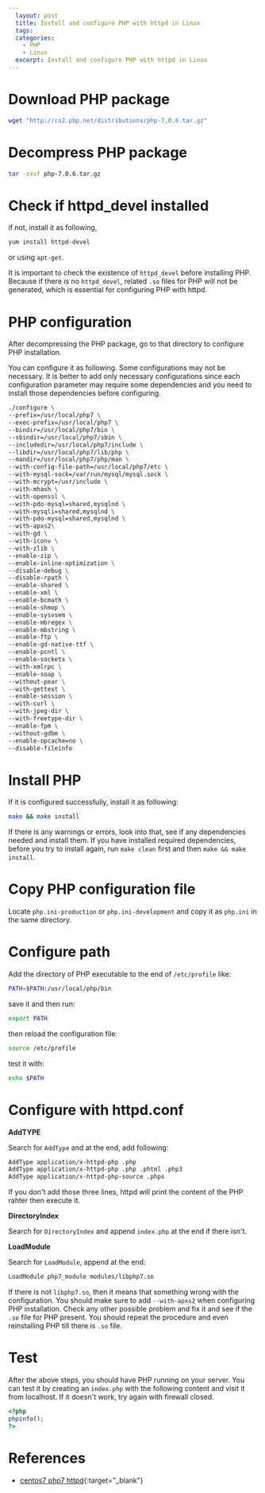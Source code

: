 ```yaml
---
  layout: post
  title: Install and configure PHP with httpd in Linux
  tags:
  categories:
    - PHP
    - Linux
  excerpt: Install and configure PHP with httpd in Linux
---
```


# **Download PHP package**

```bash
wget "http://cn2.php.net/distributions/php-7.0.6.tar.gz"
```

# **Decompress PHP package**

```bash
tar -zxvf php-7.0.6.tar.gz
```
# **Check if httpd_devel installed**

if not, install it as following,

```bash
yum install httpd-devel
```

or using `apt-get`.

It is important to check the existence of `httpd_devel` before installing PHP.
Because if there is no `httpd_devel`, related `.so` files for PHP will not be
generated, which is essential for configuring PHP with httpd.

# **PHP configuration**

After decompressing the PHP package, go to that directory to configure PHP
installation.

You can configure it as following. Some configurations may not be necessary. It
is better to add only necessary configurations since each configuration parameter
may require some dependencies and you need to install those dependencies before
configuring.

```bash
./configure \
--prefix=/usr/local/php7 \
--exec-prefix=/usr/local/php7 \
--bindir=/usr/local/php7/bin \
--sbindir=/usr/local/php7/sbin \
--includedir=/usr/local/php7/include \
--libdir=/usr/local/php7/lib/php \
--mandir=/usr/local/php7/php/man \
--with-config-file-path=/usr/local/php7/etc \
--with-mysql-sock=/var/run/mysql/mysql.sock \
--with-mcrypt=/usr/include \
--with-mhash \
--with-openssl \
--with-pdo-mysql=shared,mysqlnd \
--with-mysqli=shared,mysqlnd \
--with-pdo-mysql=shared,mysqlnd \
--with-apxs2\
--with-gd \
--with-iconv \
--with-zlib \
--enable-zip \
--enable-inline-optimization \
--disable-debug \
--disable-rpath \
--enable-shared \
--enable-xml \
--enable-bcmath \
--enable-shmop \
--enable-sysvsem \
--enable-mbregex \
--enable-mbstring \
--enable-ftp \
--enable-gd-native-ttf \
--enable-pcntl \
--enable-sockets \
--with-xmlrpc \
--enable-soap \
--without-pear \
--with-gettext \
--enable-session \
--with-curl \
--with-jpeg-dir \
--with-freetype-dir \
--enable-fpm \
--without-gdbm \
--enable-opcache=no \
--disable-fileinfo
```

# **Install PHP**

If it is configured successfully, install it as following:

```bash
make && make install
```

If there is any warnings or errors, look into that, see if any dependencies
needed and install them. If you have installed required dependencies, before
you try to install again, run `make clean` first and then `make && make install`.

# **Copy PHP configuration file**

Locate `php.ini-production` or `php.ini-development` and copy it as `php.ini`
in the same directory.

# **Configure path**

Add the directory of PHP executable to the end of `/etc/profile` like:
```bash
PATH=$PATH:/usr/local/php/bin
```
save it and then run:
```bash
export PATH
```
then reload the configuration file:
```bash
source /etc/profile
```
test it with:
```bash
echo $PATH
```

# **Configure with httpd.conf**

**AddTYPE**

Search for `AddType` and at the end, add following:
```bash
AddType application/x-httpd-php .php
AddType application/x-httpd-php .php .phtml .php3
AddType application/x-httpd-php-source .phps
```
If you don't add those three lines, httpd will print the content of the PHP
rahter then execute it.

**DirectoryIndex**

Search for `DirectoryIndex` and append `index.php` at the end if there isn't.

**LoadModule**

Search for `LoadModule`, append at the end:
```bash
LoadModule php7_module modules/libphp7.so
```
If there is not `libphp7.so`, then it means that something wrong with the
configuration. You should make sure to add `--with-apxs2` when configuring PHP
installation. Check any other possible problem and fix it and see if the `.so`
file for PHP present. You should repeat the procedure and even reinstalling PHP
till there is `.so` file.

# **Test**
After the above steps, you should have PHP running on your server. You can test
it by creating an `index.php` with the following content and visit it from
localhost. If it doesn't work, try again with firewall closed.

```php
<?php
phpinfo();
?>
```

# **References**

- [centos7 php7 httpd](https://www.cnblogs.com/likui360/p/5511909.html){:target="_blank"}
